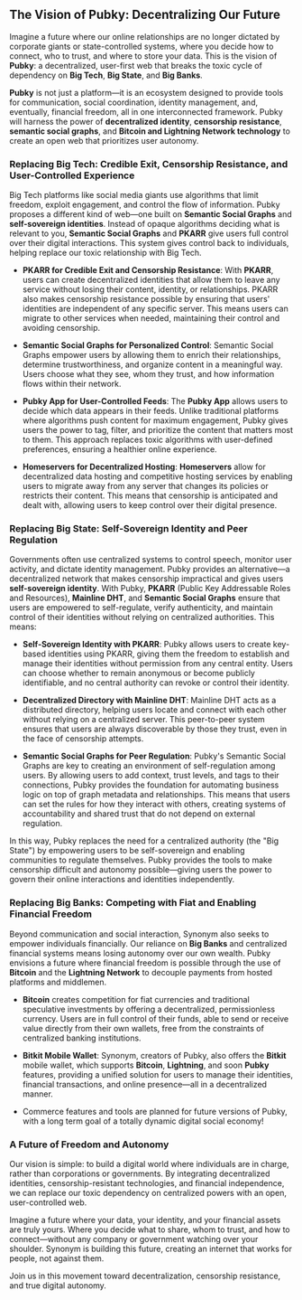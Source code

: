 ## The Vision of Pubky: Decentralizing Our Future

Imagine a future where our online relationships are no longer dictated by corporate giants or state-controlled systems, where you decide how to connect, who to trust, and where to store your data. This is the vision of **Pubky**: a decentralized, user-first web that breaks the toxic cycle of dependency on **Big Tech**, **Big State**, and **Big Banks**.

**Pubky** is not just a platform—it is an ecosystem designed to provide tools for communication, social coordination, identity management, and, eventually, financial freedom, all in one interconnected framework. Pubky will harness the power of **decentralized identity**, **censorship resistance**, **semantic social graphs**, and **Bitcoin and Lightning Network technology** to create an open web that prioritizes user autonomy.

### Replacing Big Tech: Credible Exit, Censorship Resistance, and User-Controlled Experience

Big Tech platforms like social media giants use algorithms that limit freedom, exploit engagement, and control the flow of information. Pubky proposes a different kind of web—one built on **Semantic Social Graphs** and **self-sovereign identities**. Instead of opaque algorithms deciding what is relevant to you, **Semantic Social Graphs** and **PKARR** give users full control over their digital interactions. This system gives control back to individuals, helping replace our toxic relationship with Big Tech.

- **PKARR for Credible Exit and Censorship Resistance**: With **PKARR**, users can create decentralized identities that allow them to leave any service without losing their content, identity, or relationships. PKARR also makes censorship resistance possible by ensuring that users' identities are independent of any specific server. This means users can migrate to other services when needed, maintaining their control and avoiding censorship.

- **Semantic Social Graphs for Personalized Control**: Semantic Social Graphs empower users by allowing them to enrich their relationships, determine trustworthiness, and organize content in a meaningful way. Users choose what they see, whom they trust, and how information flows within their network.

- **Pubky App for User-Controlled Feeds**: The **Pubky App** allows users to decide which data appears in their feeds. Unlike traditional platforms where algorithms push content for maximum engagement, Pubky gives users the power to tag, filter, and prioritize the content that matters most to them. This approach replaces toxic algorithms with user-defined preferences, ensuring a healthier online experience.

- **Homeservers for Decentralized Hosting**: **Homeservers** allow for decentralized data hosting and competitive hosting services by enabling users to migrate away from any server that changes its policies or restricts their content. This means that censorship is anticipated and dealt with, allowing users to keep control over their digital presence.

### Replacing Big State: Self-Sovereign Identity and Peer Regulation

Governments often use centralized systems to control speech, monitor user activity, and dictate identity management. Pubky provides an alternative—a decentralized network that makes censorship impractical and gives users **self-sovereign identity**. With Pubky, **PKARR** (Public Key Addressable Roles and Resources), **Mainline DHT**, and **Semantic Social Graphs** ensure that users are empowered to self-regulate, verify authenticity, and maintain control of their identities without relying on centralized authorities. This means:

- **Self-Sovereign Identity with PKARR**: Pubky allows users to create key-based identities using PKARR, giving them the freedom to establish and manage their identities without permission from any central entity. Users can choose whether to remain anonymous or become publicly identifiable, and no central authority can revoke or control their identity.

- **Decentralized Directory with Mainline DHT**: Mainline DHT acts as a distributed directory, helping users locate and connect with each other without relying on a centralized server. This peer-to-peer system ensures that users are always discoverable by those they trust, even in the face of censorship attempts.

- **Semantic Social Graphs for Peer Regulation**: Pubky's Semantic Social Graphs are key to creating an environment of self-regulation among users. By allowing users to add context, trust levels, and tags to their connections, Pubky provides the foundation for automating business logic on top of graph metadata and relationships. This means that users can set the rules for how they interact with others, creating systems of accountability and shared trust that do not depend on external regulation.

In this way, Pubky replaces the need for a centralized authority (the "Big State") by empowering users to be self-sovereign and enabling communities to regulate themselves. Pubky provides the tools to make censorship difficult and autonomy possible—giving users the power to govern their online interactions and identities independently.

### Replacing Big Banks: Competing with Fiat and Enabling Financial Freedom

Beyond communication and social interaction, Synonym also seeks to empower individuals financially. Our reliance on **Big Banks** and centralized financial systems means losing autonomy over our own wealth. Pubky envisions a future where financial freedom is possible through the use of  **Bitcoin** and the **Lightning Network** to decouple payments from hosted platforms and middlemen.

- **Bitcoin** creates competition for fiat currencies and traditional speculative investments by offering a decentralized, permissionless currency. Users are in full control of their funds, able to send or receive value directly from their own wallets, free from the constraints of centralized banking institutions.

- **Bitkit Mobile Wallet**: Synonym, creators of Pubky, also offers the **Bitkit** mobile wallet, which supports **Bitcoin**, **Lightning**, and soon **Pubky** features, providing a unified solution for users to manage their identities, financial transactions, and online presence—all in a decentralized manner.

- Commerce features and tools are planned for future versions of Pubky, with a long term goal of a totally dynamic digital social economy!

### A Future of Freedom and Autonomy

Our vision is simple: to build a digital world where individuals are in charge, rather than corporations or governments. By integrating decentralized identities, censorship-resistant technologies, and financial independence, we can replace our toxic dependency on centralized powers with an open, user-controlled web.

Imagine a future where your data, your identity, and your financial assets are truly yours. Where you decide what to share, whom to trust, and how to connect—without any company or government watching over your shoulder. Synonym is building this future, creating an internet that works for people, not against them.

Join us in this movement toward decentralization, censorship resistance, and true digital autonomy.
